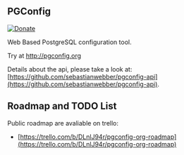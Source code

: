 ## PGConfig
[![Donate](https://img.shields.io/badge/Donate-PayPal-blue.svg?style=flat-square&maxAge=2592000)](https://www.paypal.com/cgi-bin/webscr?cmd=_s-xclick&hosted_button_id=L2MUTTNAQ57KN)

Web Based PostgreSQL configuration tool.

Try at http://pgconfig.org

Details about the api, please take a look at: [https://github.com/sebastianwebber/pgconfig-api](https://github.com/sebastianwebber/pgconfig-api).

## Roadmap and TODO List

Public roadmap are avaliable on trello:
* [https://trello.com/b/DLnlJ94r/pgconfig-org-roadmap](https://trello.com/b/DLnlJ94r/pgconfig-org-roadmap)
